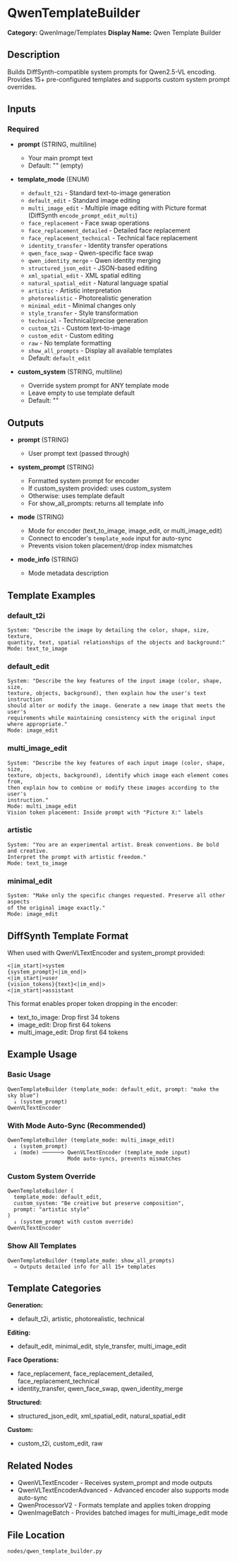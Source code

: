 # QwenTemplateBuilder

**Category:** QwenImage/Templates
**Display Name:** Qwen Template Builder

## Description

Builds DiffSynth-compatible system prompts for Qwen2.5-VL encoding. Provides 15+ pre-configured templates and supports custom system prompt overrides.

## Inputs

### Required
- **prompt** (STRING, multiline)
  - Your main prompt text
  - Default: "" (empty)

- **template_mode** (ENUM)
  - `default_t2i` - Standard text-to-image generation
  - `default_edit` - Standard image editing
  - `multi_image_edit` - Multiple image editing with Picture format (DiffSynth `encode_prompt_edit_multi`)
  - `face_replacement` - Face swap operations
  - `face_replacement_detailed` - Detailed face replacement
  - `face_replacement_technical` - Technical face replacement
  - `identity_transfer` - Identity transfer operations
  - `qwen_face_swap` - Qwen-specific face swap
  - `qwen_identity_merge` - Qwen identity merging
  - `structured_json_edit` - JSON-based editing
  - `xml_spatial_edit` - XML spatial editing
  - `natural_spatial_edit` - Natural language spatial
  - `artistic` - Artistic interpretation
  - `photorealistic` - Photorealistic generation
  - `minimal_edit` - Minimal changes only
  - `style_transfer` - Style transformation
  - `technical` - Technical/precise generation
  - `custom_t2i` - Custom text-to-image
  - `custom_edit` - Custom editing
  - `raw` - No template formatting
  - `show_all_prompts` - Display all available templates
  - Default: `default_edit`

- **custom_system** (STRING, multiline)
  - Override system prompt for ANY template mode
  - Leave empty to use template default
  - Default: ""

## Outputs

- **prompt** (STRING)
  - User prompt text (passed through)

- **system_prompt** (STRING)
  - Formatted system prompt for encoder
  - If custom_system provided: uses custom_system
  - Otherwise: uses template default
  - For show_all_prompts: returns all template info

- **mode** (STRING)
  - Mode for encoder (text_to_image, image_edit, or multi_image_edit)
  - Connect to encoder's `template_mode` input for auto-sync
  - Prevents vision token placement/drop index mismatches

- **mode_info** (STRING)
  - Mode metadata description

## Template Examples

### default_t2i
```
System: "Describe the image by detailing the color, shape, size, texture,
quantity, text, spatial relationships of the objects and background:"
Mode: text_to_image
```

### default_edit
```
System: "Describe the key features of the input image (color, shape, size,
texture, objects, background), then explain how the user's text instruction
should alter or modify the image. Generate a new image that meets the user's
requirements while maintaining consistency with the original input where appropriate."
Mode: image_edit
```

### multi_image_edit
```
System: "Describe the key features of each input image (color, shape, size,
texture, objects, background), identify which image each element comes from,
then explain how to combine or modify these images according to the user's
instruction."
Mode: multi_image_edit
Vision token placement: Inside prompt with "Picture X:" labels
```

### artistic
```
System: "You are an experimental artist. Break conventions. Be bold and creative.
Interpret the prompt with artistic freedom."
Mode: text_to_image
```

### minimal_edit
```
System: "Make only the specific changes requested. Preserve all other aspects
of the original image exactly."
Mode: image_edit
```

## DiffSynth Template Format

When used with QwenVLTextEncoder and system_prompt provided:
```
<|im_start|>system
{system_prompt}<|im_end|>
<|im_start|>user
{vision_tokens}{text}<|im_end|>
<|im_start|>assistant
```

This format enables proper token dropping in the encoder:
- text_to_image: Drop first 34 tokens
- image_edit: Drop first 64 tokens
- multi_image_edit: Drop first 64 tokens

## Example Usage

### Basic Usage
```
QwenTemplateBuilder (template_mode: default_edit, prompt: "make the sky blue")
  ↓ (system_prompt)
QwenVLTextEncoder
```

### With Mode Auto-Sync (Recommended)
```
QwenTemplateBuilder (template_mode: multi_image_edit)
  ↓ (system_prompt)
  ↓ (mode) ──────> QwenVLTextEncoder (template_mode input)
                   Mode auto-syncs, prevents mismatches
```

### Custom System Override
```
QwenTemplateBuilder (
  template_mode: default_edit,
  custom_system: "Be creative but preserve composition",
  prompt: "artistic style"
)
  ↓ (system_prompt with custom override)
QwenVLTextEncoder
```

### Show All Templates
```
QwenTemplateBuilder (template_mode: show_all_prompts)
  → Outputs detailed info for all 15+ templates
```

## Template Categories

**Generation:**
- default_t2i, artistic, photorealistic, technical

**Editing:**
- default_edit, minimal_edit, style_transfer, multi_image_edit

**Face Operations:**
- face_replacement, face_replacement_detailed, face_replacement_technical
- identity_transfer, qwen_face_swap, qwen_identity_merge

**Structured:**
- structured_json_edit, xml_spatial_edit, natural_spatial_edit

**Custom:**
- custom_t2i, custom_edit, raw

## Related Nodes

- QwenVLTextEncoder - Receives system_prompt and mode outputs
- QwenVLTextEncoderAdvanced - Advanced encoder also supports mode auto-sync
- QwenProcessorV2 - Formats template and applies token dropping
- QwenImageBatch - Provides batched images for multi_image_edit mode

## File Location

`nodes/qwen_template_builder.py`
